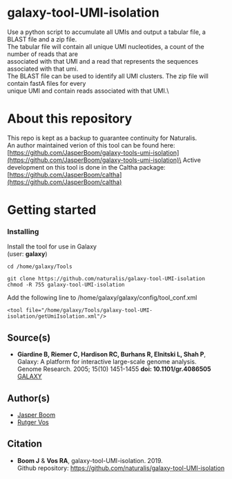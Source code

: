 # galaxy-tool-UMI-isolation
Use a python script to accumulate all UMIs and output a tabular file, a BLAST file and a zip file.\
The tabular file will contain all unique UMI nucleotides, a count of the number of reads that are\
associated with that UMI and a read that represents the sequences associated with that umi.\
The BLAST file can be used to identify all UMI clusters.  The zip file will contain fastA files for every\
unique UMI and contain reads associated with that UMI.\

# About this repository
This repo is kept as a backup to guarantee continuity for Naturalis.\
An author maintained verion of this tool can be found here:\
[https://github.com/JasperBoom/galaxy-tools-umi-isolation](https://github.com/JasperBoom/galaxy-tools-umi-isolation)\
Active development on this tool is done in the Caltha package:\
[https://github.com/JasperBoom/caltha](https://github.com/JasperBoom/caltha)


# Getting started
### Installing
Install the tool for use in Galaxy  
(user: **galaxy**)  
```
cd /home/galaxy/Tools
```
```
git clone https://github.com/naturalis/galaxy-tool-UMI-isolation
chmod -R 755 galaxy-tool-UMI-isolation
```
Add the following line to /home/galaxy/galaxy/config/tool_conf.xml
```
<tool file="/home/galaxy/Tools/galaxy-tool-UMI-isolation/getUmiIsolation.xml"/>
```

## Source(s)
* __Giardine B, Riemer C, Hardison RC, Burhans R, Elnitski L, Shah P__,  
  Galaxy: A platform for interactive large-scale genome analysis.  
  Genome Research. 2005; 15(10) 1451-1455 __doi: 10.1101/gr.4086505__  
  [GALAXY](https://www.galaxyproject.org/)

## Author(s)
* [Jasper Boom](https://github.com/JasperBoom)
* [Rutger Vos](https://github.com/rvosa)

## Citation
* __Boom J__ & __Vos RA__, galaxy-tool-UMI-isolation. 2019.  
  Github repository: https://github.com/naturalis/galaxy-tool-UMI-isolation
